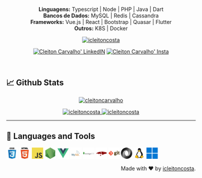 <div align="center">

**Linguagens:** Typescript | Node | PHP | Java | Dart  
**Bancos de Dados:** MySQL | Redis | Cassandra  
**Frameworks:** Vue.js | React | Bootstrap | Quasar | Flutter  
**Outros:** K8S | Docker

</div>

<div align="center"> 
    <a href="https://github.com/ryo-ma/github-profile-trophy"><img src="https://github-profile-trophy.vercel.app/?username=icleitoncosta&theme=nord&no-frame=true&column=5" alt="icleitoncosta" /></a> 
</div>

<p align="center">
<a href="https://www.linkedin.com/in/cleiton-carvalho-40191428/">
<img alt="Cleiton Carvalho' LinkedIN" src="https://camo.githubusercontent.com/a80d00f23720d0bc9f55481cfcd77ab79e141606829cf16ec43f8cacc7741e46/68747470733a2f2f696d672e736869656c64732e696f2f62616467652f4c696e6b6564496e2d3030373742353f7374796c653d666f722d7468652d6261646765266c6f676f3d6c696e6b6564696e266c6f676f436f6c6f723d7768697465" /></a>
<a href="https://instagram.com/cleiton_int">
<img  alt="Cleiton Carvalho' Insta" src="https://camo.githubusercontent.com/b3d4671768bd0f9b6c8f410a25a96e0c5a4d135208d8910461e986f97e7985ab/68747470733a2f2f696d672e736869656c64732e696f2f62616467652f496e7374616772616d2d4534343035463f7374796c653d666f722d7468652d6261646765266c6f676f3d696e7374616772616d266c6f676f436f6c6f723d7768697465" /></a>
</p>

<br />

## :chart_with_upwards_trend: Github Stats
<p align="center">
  <a href="https://github.com/icleitoncosta">
    <img src="https://github-readme-streak-stats.herokuapp.com/?user=icleitoncosta&theme=tokyonight&hide_border=true" alt="cleitoncarvalho" />
  </a>
</p>

<p align="center">
  <a href="https://github.com/icleitoncosta">
    <img src="https://github-readme-stats.vercel.app/api/top-langs/?username=icleitoncosta&langs_count=6&layout=compact&theme=tokyonight" alt="icleitoncosta" />
  </a>
  <a href="https://github.com/icleitoncosta">
    <img src="https://github-readme-stats.vercel.app/api?username=icleitoncosta&hide_border=true&hide_title=true&show_icons=true&theme=tokyonight" alt="icleitoncosta" />
  </a>
</p>

<hr />

## :wrench: Languages and Tools

<code><img height="30" src="https://raw.githubusercontent.com/github/explore/80688e429a7d4ef2fca1e82350fe8e3517d3494d/topics/css/css.png"></code>
<code><img height="30" src="https://raw.githubusercontent.com/github/explore/80688e429a7d4ef2fca1e82350fe8e3517d3494d/topics/html/html.png"></code>
<code><img height="30" src="https://raw.githubusercontent.com/github/explore/80688e429a7d4ef2fca1e82350fe8e3517d3494d/topics/javascript/javascript.png"></code>
<code><img height="30" src="https://raw.githubusercontent.com/github/explore/80688e429a7d4ef2fca1e82350fe8e3517d3494d/topics/nodejs/nodejs.png"></code>
<code><img height="30" src="https://raw.githubusercontent.com/github/explore/80688e429a7d4ef2fca1e82350fe8e3517d3494d/topics/vue/vue.png"></code>
<code><img height="30" src="https://raw.githubusercontent.com/github/explore/80688e429a7d4ef2fca1e82350fe8e3517d3494d/topics/mysql/mysql.png"></code>
<code><img height="30" src="https://raw.githubusercontent.com/github/explore/80688e429a7d4ef2fca1e82350fe8e3517d3494d/topics/mongodb/mongodb.png"></code>
<code><img height="30" src="https://raw.githubusercontent.com/github/explore/80688e429a7d4ef2fca1e82350fe8e3517d3494d/topics/mongoose/mongoose.png"></code>
<code><img height="30" src="https://raw.githubusercontent.com/github/explore/80688e429a7d4ef2fca1e82350fe8e3517d3494d/topics/git/git.png"></code>
<code><img height="30" src="https://raw.githubusercontent.com/github/explore/80688e429a7d4ef2fca1e82350fe8e3517d3494d/topics/json/json.png"></code>
<code><img height="30" src="https://raw.githubusercontent.com/github/explore/80688e429a7d4ef2fca1e82350fe8e3517d3494d/topics/linux/linux.png"></code>
<code><img height="30" src="https://raw.githubusercontent.com/github/explore/80688e429a7d4ef2fca1e82350fe8e3517d3494d/topics/windows/windows.png"></code>

<p  align="right">Made with ❤️ by <a href="https://github.com/icleitoncosta">icleitoncosta</a>.</p>
